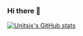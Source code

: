 ### Hi there 👋

[![Unitsix's GitHub stats](https://github-readme-stats.vercel.app/api?username=unitsix)](https://github.com/anuraghazra/github-readme-stats)

